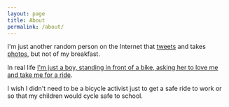 ```yaml
---
layout: page
title: About
permalink: /about/
---
```


I'm just another random person on the Internet that [tweets](http://twitter.com/pablogl) and takes [photos](http://www.flickr.com/photos/gomesp), but not of my breakfast.

In real life [I'm just a boy, standing in front of a bike, asking her to love me and take me for a ride](https://www.youtube.com/watch?v=sAXutxWX7GI). 

I wish I didn't need to be a bicycle activist just to get a safe ride to work or so that my children would cycle safe to school.